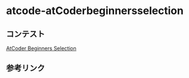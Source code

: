 # atcode-atCoderbeginnersselection

## コンテスト
[AtCoder Beginners Selection](https://atcoder.jp/contests/abs)

## 参考リンク
